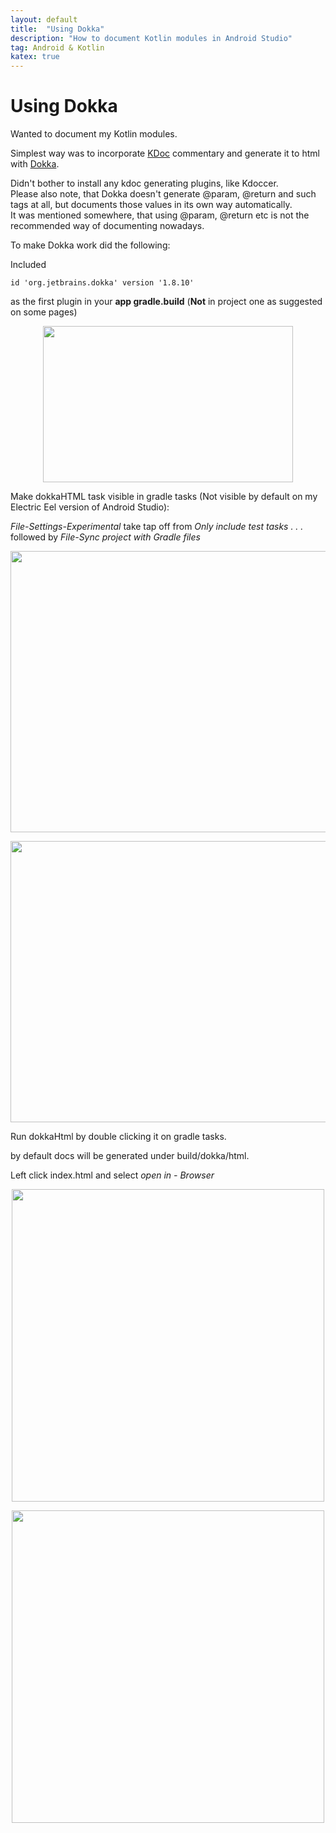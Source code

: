 ```yaml
---
layout: default
title:  "Using Dokka"
description: "How to document Kotlin modules in Android Studio"
tag: Android & Kotlin
katex: true
---
```


# Using Dokka

Wanted to document my Kotlin modules.  

Simplest way was to incorporate [KDoc](https://kotlinlang.org/docs/kotlin-doc.html) commentary and generate it to html with [Dokka](https://kotlinlang.org/docs/dokka-introduction.html).

Didn't bother to install any kdoc generating plugins, like Kdoccer.  
Please also note, that Dokka doesn't generate @param, @return and such tags at all, but documents those values in its own way automatically.   
It was mentioned somewhere, that using @param, @return etc is not the recommended way of documenting nowadays.


To make Dokka work did the following:
		
Included  
 
    id 'org.jetbrains.dokka' version '1.8.10'
    
as the first plugin in your **app gradle.build** (**Not** in project one as suggested on some pages)

<p style="text-align:center;">
<img src="../../../img/2023-03-16-using-dokka/dokka_app_plugin.png" width="400" height="250"/>
</p>

Make dokkaHTML task visible in gradle tasks (Not visible by default on my Electric Eel version of Android Studio):  

*File-Settings-Experimental* take tap off from *Only include test tasks . . .*  
followed by *File-Sync project with Gradle files*  

<p style="text-align:center;">
<img src="../../../img/2023-03-16-using-dokka/dokka_gradle_task_enable.png" width="600" height="450"/>
</p>

<p style="text-align:center;">
<img src="../../../img/2023-03-16-using-dokka/dokka_gradle_tasks.png" width="600" height="450"/>
</p>

Run dokkaHtml by double clicking it on gradle tasks.

by default docs will be generated under build/dokka/html.  

Left click index.html and select *open in - Browser*

<p style="text-align:center;">
<img src="../../../img/2023-03-16-using-dokka/dokka_build_html.png" width="500" height="500" />
</p>
<p style="text-align:center;">
<img src="../../../img/2023-03-16-using-dokka/dokka_build_html2.png" width="500" height="500" />
</p>
